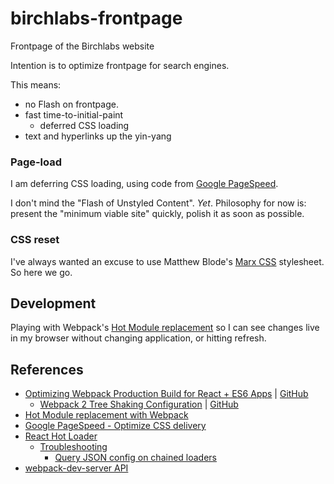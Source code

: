 # birchlabs-frontpage
Frontpage of the Birchlabs website

Intention is to optimize frontpage for search engines.

This means:
- no Flash on frontpage.
- fast time-to-initial-paint
  - deferred CSS loading
- text and hyperlinks up the yin-yang

### Page-load

I am deferring CSS loading, using code from [Google PageSpeed](https://developers.google.com/speed/docs/insights/OptimizeCSSDelivery#example).

I don't mind the "Flash of Unstyled Content". _Yet_. Philosophy for now is: present the "minimum viable site" quickly, polish it as soon as possible.

### CSS reset

I've always wanted an excuse to use Matthew Blode's [Marx CSS](https://github.com/mblode/marx) stylesheet. So here we go.

## Development

Playing with Webpack's [Hot Module replacement](https://webpack.github.io/docs/hot-module-replacement-with-webpack.html) so I can see changes live in my browser without changing application, or hitting refresh.

## References

- [Optimizing Webpack Production Build for React + ES6 Apps](https://medium.com/modus-create-front-end-development/optimizing-webpack-production-build-for-react-es6-apps-a637e5692aea#.klbavykoc) | [GitHub](https://github.com/ModusCreateOrg/webpack-react-es6-production-optimization)
  - [Webpack 2 Tree Shaking Configuration](https://medium.com/modus-create-front-end-development/webpack-2-tree-shaking-configuration-9f1de90f3233#.lai8aquep) | [GitHub](https://github.com/ModusCreateOrg/budgeting-sample-app-webpack2)
- [Hot Module replacement with Webpack](https://webpack.github.io/docs/hot-module-replacement-with-webpack.html)
- [Google PageSpeed - Optimize CSS delivery](https://developers.google.com/speed/docs/insights/OptimizeCSSDelivery#example)
- [React Hot Loader](https://gaearon.github.io/react-hot-loader/getstarted/)
  - [Troubleshooting](https://github.com/gaearon/react-hot-loader/blob/master/docs/Troubleshooting.md)
    - [Query JSON config on chained loaders](https://github.com/webpack/webpack/issues/482)
- [webpack-dev-server API](http://webpack.github.io/docs/webpack-dev-server.html)